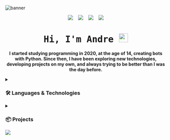 ![banner](https://github.com/user-attachments/assets/4e95fade-a458-4b8a-aa42-1a8d7afd2fb3)

<p align="center">
  <img src="https://api.visitorbadge.io/api/VisitorHit?user=euandresimoes&repo=github-visitors-badge&label=%F0%9F%91%80%20VISITORS&countColor=%23F3F8FF&labelColor=black"  />
  &nbsp;&nbsp;
  <img src="https://img.shields.io/github/followers/euandresimoes?style=for-the-badge&label=%F0%9F%91%A5%20Followers&labelColor=black&color=%23E26EE5" />
  &nbsp;&nbsp;
  <img src="https://img.shields.io/badge/dynamic/json?label=%F0%9F%93%A6%20REPOSITORIES&labelColor=black&color=%237E30E1&style=for-the-badge&query=public_repos&url=https://api.github.com/users/euandresimoes" />
  &nbsp;&nbsp;
  <img src="https://img.shields.io/github/stars/euandresimoes?style=for-the-badge&label=%E2%AD%90%20Stars&labelColor=black&color=%2349108B" />
</p>

<div id="toc" align="center">
  <ul style="list-style: none">
    <summary>
      <h1>
        <samp>Hi, I'm
          <b>Andre</b>
        </samp>
        <img src="https://media.giphy.com/media/hvRJCLFzcasrR4ia7z/giphy.gif" width="28">
      </h1>
    </summary>
  </ul>
</div>

<p align="center">
  <strong>I started studying programming in 2020, at the age of 14, creating bots with Python. Since then, I have been exploring new technologies, developing projects on my own, and always trying to be better than I was the day before.</strong>
</p>

<details>
  <summary><h3>🛠️ <strong>Languages & Technologies</strong></h3></summary>

  - **Languages**: Portuguese (Native), English (B1)  
  - **Frontend:** JavaScript, TypeScript, Vite, Angular, jQuery, Tailwind CSS  
  - **Backend:** Java, Spring Boot, Node.js, NestJS, Elixir  
  - **Cloud & DevOps:** Docker, AWS, Prometheus  
  - **Databases:** MySQL, PostgreSQL, Redis  
  - **Messaging:** RabbitMQ  
  - **ORMs:** Hibernate, TypeORM, Sequelize  
  - **Testing:** JUnit, Mockito, Jest  
  - **Architecture:** Clean Architecture, SOLID, DDD  
  - **Other Tools:** Linux, Windows, Excel, Word, Power BI  
</details>

<details>
  <summary><h3>📦 <strong>Projects</strong></h3></summary>

  <!--- Verus Project -->
  ![Verus Banner](https://github.com/user-attachments/assets/5173589a-5dd8-4fd4-9536-7e039365acae)
  <div id="toc" align="center">
  <ul style="list-style: none">
      <summary>
        <h2>
          Verus CLI - The AI-Powered Commit Assistant
        </h2>
      </summary>
    </ul>
  </div>
  <p align="center">
    <strong>Verus</strong> is a command-line tool (CLI) that integrates AI to automatically generate commit messages for your Git repositories.
  </p>
  <p align="center">
    <a href="https://github.com/euandresimoes/verus">
      <img src="https://img.shields.io/badge/🐈‍⬛-REPO-FFE162?style=for-the-badge&labelColor=000000"/>
    </a>
    &nbsp;&nbsp;
    <a href="https://www.npmjs.com/package/verus-cli">
      <img src="https://img.shields.io/npm/v/verus-cli?label=%F0%9F%93%A6+NPM&labelColor=black&color=%233F0071&style=for-the-badge"/>
    </a>
    &nbsp;&nbsp;
    <img src="https://img.shields.io/github/stars/euandresimoes/verus?style=for-the-badge&label=%E2%AD%90%20STARS&labelColor=black&color=%23FB2576"/>
    &nbsp;&nbsp;
    <img src="https://img.shields.io/github/repo-size/euandresimoes/verus?style=for-the-badge&label=%F0%9F%9B%A0%EF%B8%8F%20SIZE&labelColor=black&color=%23332FD0"/>
  </p>
</details>

<img src="https://raw.githubusercontent.com/euandresimoes/euandresimoes/output/snake.svg"/>
